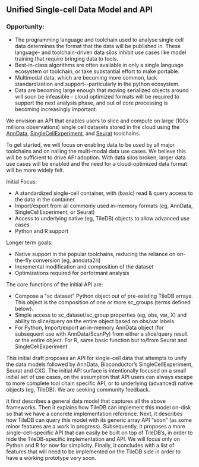 ## Unified Single-cell Data Model and API
### Opportunity:
* The programming language and toolchain used to analyse single cell data determines the format that the data will be published in. These language- and toolchain-driven data silos inhibit use cases like model training that require bringing data to tools.
* Best-in-class algorithms are often available in only a single language ecosystem or toolchain, or take substantial effort to make portable.
* Multimodal data, which are becoming more common, lack standardization and support--particularly in the python ecosystem.
* Data are becoming large enough that moving serialized objects around will soon be infeasible - cloud optimized formats will be required to support the next analysis phase, and out of core processing is becoming increasingly important.

We envision an API that enables users to slice and compute on large (100s millions observations) single cell datasets stored in the cloud using the [AnnData](https://anndata.readthedocs.io/en/latest/), [SingleCellExperiment](http://bioconductor.org/packages/release/bioc/html/SingleCellExperiment.html), and [Seurat](https://satijalab.org/seurat/) toolchains.

To get started, we will focus on enabling data to be used by all major toolchains and on nailing the multi-modal data use cases. We believe this will be sufficient to drive API adoption.
With data silos broken, larger data use cases will be enabled and the need for a cloud-optimized data format will be more widely felt.

Initial Focus:
* A standardized single-cell container, with (basic) read & query access to the data in the container.
* Import/export from all commonly used in-memory formats (eg, AnnData, SingleCellExperiment, or Seurat)
* Access to underlying native (eg, TileDB) objects to allow advanced use cases
* Python and R support

Longer term goals:
* Native support in the popular toolchains, reducing the reliance on on-the-fly conversion (eg, anndata2ri)
* Incremental modification and composition of the dataset
* Optimizations required for performant analysis

The core functions of the initial API are:
* Compose a "sc dataset" Python object out of pre-existing TileDB arrays.  This object is the composition of one or more sc_groups (terms defined below).
* Simple access to sc_dataset/sc_group properties (eg, obs, var, X) and ability to slice/query on the entire object based on obs/var labels.
* For Python, Import/export an in-memory AnnData object (for subsequent use with AnnData/ScanPy) from either a slice/query result or the entire object.  For R, same basic function but to/from Seurat and SingleCellExperiment

This initial draft proposes an API for single-cell data that attempts to unify the data models followed by AnnData, Bioconductor’s SingleCellExperiment, Seurat and CXG.
The initial API surface is intentionally focused on a small initial set of use cases, on the assumption that API users can always escape to more complete tool chain specific API, or to underlying (advanced) native objects (eg, TileDB).
We are seeking community feedback.

It first describes a general data model that captures all the above frameworks. Then it explains how TileDB can implement this model on-disk so that we have a concrete implementation reference. Next, it describes how TileDB can query this model with its generic array API “soon” (as some minor features are a work in progress). Subsequently, it proposes a more single-cell-specific API that can easily be built on top of TileDB’s, in order to hide the TileDB-specific implementation and API. We will focus only on Python and R for now for simplicity. Finally, it concludes with a list of features that will need to be implemented on the TileDB side in order to have a working prototype very soon.
